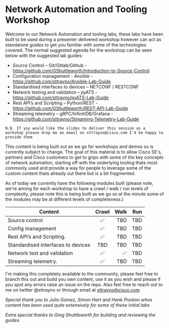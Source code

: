 # Network Automation and Tooling Workshop

Welcome to our Network Automation and tooling labs, these labs have been built to be used during a presenter delivered workshop however can act as standalone guides to get you familiar with some of the technologies covered. The normal suggested agenda for the workshop can be seen below with the suggested lab guides:

- Source Control – Git/Gitlab/Github - https://github.com/GShuttleworth/Introduction-to-Source-Control
- Configuration management - Ansible - https://github.com/sttrayno/Ansible-Lab-Guide
- Standardised interfaces to devices – NETCONF / RESTCONF
- Network testing and validation – pyATS - https://github.com/sttrayno/pyATS-Lab-Guide
- Rest API’s and Scripting – Python/REST - https://github.com/GShuttleworth/REST-API-Lab-Guide
- Streaming telemetry – gRPC/InfinitiDB/Grafana - https://github.com/sttrayno/Streaming-Telemetry-Lab-Guide

`N.B. If you would like the slides to deliver this session as a workshop please drop me an email on sttrayno@cisco.com I'd be happy to provide them`

This content is being built out as we go for workshops and demos so is currently subject to change. The goal of this material is to allow Cisco SE's, partners and Cisco customers to get to grips with some of the key concepts of network automation, starting off with the underlying tooling thats most commonly used and provide a way for people to leverage some of the custom content thats already out there but is a bit fragmented.

As of today we currently have the following modules built (please note, we're aiming for each workshop to have a crawl / walk / run levels of complexity, please note this is being built as we go so at the minute some of the modules may be at different levels of completeness.)


| Content                        | Crawl | Walk | Run  |
| ----------------------------- |:--:| -----:|----:|
| Source control                | ✅ | TBD | TBD |
| Config management             | ✅ | TBD | TBD |
| Rest API’s and Scripting.     | ✅ | TBD | TBD |
| Standardised interfaces to devices | TBD | TBD | TBD |
| Network test and validation   | ✅ | ✅  | TBD |
| Streaming telemetry.          | ✅ | TBD | TBD |


I'm making this completely available to the community, please feel free to branch this out and build you own content, use it as you wish and please if you spot any errors raise an issue on the repo. Also feel free to reach out to me on twitter @sttrayno or through email at sttrayno@cisco.com 

*Special thank you to Julio Gomez, Simon Hart and Hank Preston whos content has been used quite extensively for some of these initial labs*

*Extra special thanks to Greg Shuttleworth for building and reviewing the guides*
